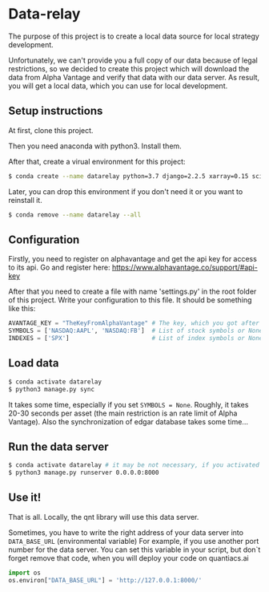# Data-relay

The purpose of this project is to create a local data source 
for local strategy development.

Unfortunately, we can't provide you a full copy of our data 
because of legal restrictions, so we decided to create this 
project which will download the data from Alpha Vantage and
verify that data with our data server. As result, you will get
a local data, which you can use for local development.

## Setup instructions

At first, clone this project.

Then you need anaconda with python3. Install them.

After that, create a virual environment for this project:

```bash
$ conda create --name datarelay python=3.7 django=2.2.5 xarray=0.15 scipy=1.3.2
```

Later, you can drop this environment if you don't need it or 
you want to reinstall it.

```bash
$ conda remove --name datarelay --all
```
 

## Configuration

Firstly, you need to register on alphavantage and get the api 
key for access to its api. Go and register here: 
https://www.alphavantage.co/support/#api-key

After that you need to create a file with name 'settings.py' 
in the root folder of this project. Write your configuration 
to this file. It should be something like this:
```python
AVANTAGE_KEY = "TheKeyFromAlphaVantage" # The key, which you got after registration on https://www.alphavantage.co
SYMBOLS = ['NASDAQ:AAPL', 'NASDAQ:FB']  # List of stock symbols or None to sync all 
INDEXES = ['SPX']                       # List of index symbols or None to sync all 
```

## Load data

```bash
$ conda activate datarelay
$ python3 manage.py sync
```

It takes some time, especially if you set `SYMBOLS = None`. 
Roughly, it takes 20-30 seconds per asset (the main restriction is an rate limit of Alpha Vantage).
Also the synchronization of edgar database takes some time...

## Run the data server
```bash
$ conda activate datarelay # it may be not necessary, if you activated it before
$ python3 manage.py runserver 0.0.0.0:8000
```

## Use it!
That is all. Locally, the qnt library will use this data server. 

Sometimes, you have to write the right address of your data server 
into `DATA_BASE_URL` (environmental variable)  For example,
if you use another port number for the data server. 
You can set this variable in your script, 
but don`t forget remove that code, when you will deploy your code on quantiacs.ai
```python
import os
os.environ["DATA_BASE_URL"] = 'http://127.0.0.1:8000/'
```